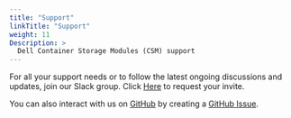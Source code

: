 ```yaml
---
title: "Support"
linkTitle: "Support"
weight: 11
Description: >
  Dell Container Storage Modules (CSM) support
---
```


For all your support needs or to follow the latest ongoing discussions and updates, join our Slack group. Click [Here](http://del.ly/Slack_request) to request your invite.

You can also interact with us on [GitHub](https://github.com/dell/csm) by creating a [GitHub Issue](https://github.com/dell/csm/issues).
